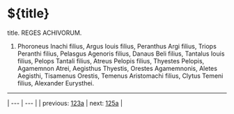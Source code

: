 # ${title}

title. REGES ACHIVORUM.



1. Phoroneus Inachi filius, Argus Iouis filius, Peranthus Argi filius, Triops Peranthi filius, Pelasgus Agenoris filius, Danaus Beli filius, Tantalus Iouis filius, Pelops Tantali filius, Atreus Pelopis filius, Thyestes Pelopis, Agamemnon Atrei, Aegisthus Thyestis, Orestes Agamemnonis, Aletes Aegisthi, Tisamenus Orestis, Temenus Aristomachi filius, Clytus Temeni filius, Alexander Eurysthei.



---

| --- | --- |
| previous: [123a](../123a/) | next: [125a](../125a/) |